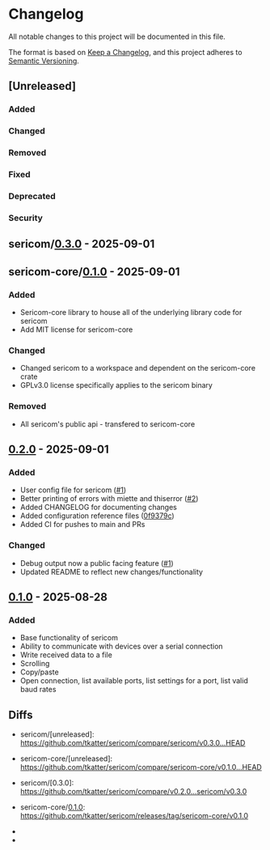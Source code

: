# Changelog

All notable changes to this project will be documented in this file.

The format is based on [Keep a Changelog](https://keepachangelog.com/en/1.1.0/),
and this project adheres to [Semantic Versioning](https://semver.org/spec/v2.0.0.html).

## [Unreleased]

### Added

### Changed

### Removed

### Fixed

### Deprecated

### Security

## sericom/[0.3.0](https://github.com/tkatter/sericom/releases/tag/sericom/v0.3.0) - 2025-09-01

## sericom-core/[0.1.0](https://github.com/tkatter/sericom/releases/tag/sericom-core/v0.1.0) - 2025-09-01

### Added

- Sericom-core library to house all of the underlying library code for sericom
- Add MIT license for sericom-core

### Changed

- Changed sericom to a workspace and dependent on the sericom-core crate
- GPLv3.0 license specifically applies to the sericom binary

### Removed

- All sericom's public api - transfered to sericom-core

## [0.2.0](https://github.com/tkatter/sericom/releases/tag/v0.2.0) - 2025-09-01

### Added

- User config file for sericom ([#1](https://github.com/tkatter/sericom/pull/1))
- Better printing of errors with miette and thiserror ([#2](https://github.com/tkatter/sericom/pull/2))
- Added CHANGELOG for documenting changes
- Added configuration reference files ([0f9379c](https://github.com/tkatter/sericom/commit/0f9379cd28379c74439e63d3535e1c4487e0d6fe))
- Added CI for pushes to main and PRs

### Changed

- Debug output now a public facing feature ([#1](https://github.com/tkatter/sericom/pull/1))
- Updated README to reflect new changes/functionality

## [0.1.0](https://github.com/tkatter/sericom/releases/tag/v0.1.0) - 2025-08-28

### Added

- Base functionality of sericom
- Ability to communicate with devices over a serial connection
- Write received data to a file
- Scrolling
- Copy/paste
- Open connection, list available ports, list settings for a port, list valid baud rates

## Diffs

- sericom/[unreleased]: https://github.com/tkatter/sericom/compare/sericom/v0.3.0...HEAD
- sericom-core/[unreleased]: https://github.com/tkatter/sericom/compare/sericom-core/v0.1.0...HEAD

- sericom/[0.3.0]: https://github.com/tkatter/sericom/compare/v0.2.0...sericom/v0.3.0
- sericom-core/[0.1.0]: https://github.com/tkatter/sericom/releases/tag/sericom-core/v0.1.0
- [0.2.0]: https://github.com/tkatter/sericom/compare/v0.1.0...v0.2.0
- [0.1.0]: https://github.com/tkatter/sericom/releases/tag/v0.1.0
